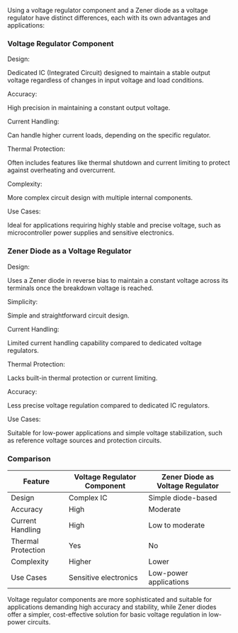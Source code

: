 Using a voltage regulator component and a Zener diode as a voltage regulator have distinct differences, each with its own advantages and applications:

### Voltage Regulator Component

Design: 

Dedicated IC (Integrated Circuit) designed to maintain a stable output voltage regardless of changes in input voltage and load conditions.

Accuracy: 

High precision in maintaining a constant output voltage.

Current Handling: 

Can handle higher current loads, depending on the specific regulator.

Thermal Protection: 

Often includes features like thermal shutdown and current limiting to protect against overheating and overcurrent.

Complexity: 

More complex circuit design with multiple internal components.

Use Cases: 

Ideal for applications requiring highly stable and precise voltage, such as microcontroller power supplies and sensitive electronics.

### Zener Diode as a Voltage Regulator

Design: 

Uses a Zener diode in reverse bias to maintain a constant voltage across its terminals once the breakdown voltage is reached.

Simplicity: 

Simple and straightforward circuit design.

Current Handling: 

Limited current handling capability compared to dedicated voltage regulators.

Thermal Protection: 

Lacks built-in thermal protection or current limiting.

Accuracy: 

Less precise voltage regulation compared to dedicated IC regulators.

Use Cases: 

Suitable for low-power applications and simple voltage stabilization, such as reference voltage sources and protection circuits.

### Comparison

| Feature                | Voltage Regulator Component | Zener Diode as Voltage Regulator |
|------------------------|-----------------------------|----------------------------------|
| Design             | Complex IC                  | Simple diode-based               |
| Accuracy           | High                        | Moderate                         |
| Current Handling   | High                        | Low to moderate                  |
| Thermal Protection | Yes                         | No                               |
| Complexity         | Higher                      | Lower                            |
| Use Cases          | Sensitive electronics       | Low-power applications           |

Voltage regulator components are more sophisticated and suitable for applications demanding high accuracy and stability, while Zener diodes offer a simpler, cost-effective solution for basic voltage regulation in low-power circuits.
